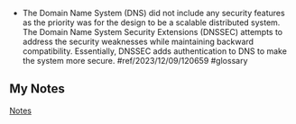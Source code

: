 - The Domain Name System (DNS) did not include any security features as the priority was for the design to be a scalable distributed system. The Domain Name System Security Extensions (DNSSEC) attempts to address the security weaknesses while maintaining backward compatibility. Essentially, DNSSEC adds authentication to DNS to make the system more secure.  #ref/2023/12/09/120659 #glossary
## My Notes
[Notes](mynotes/dnssec-notes.md)
